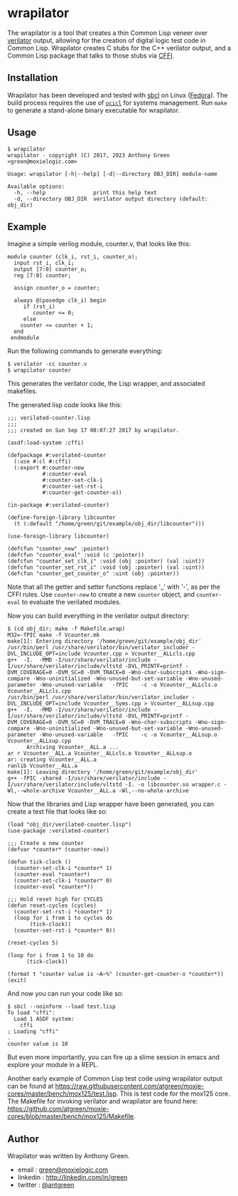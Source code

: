 # wrapilator

The wrapilator is a tool that creates a thin Common Lisp veneer over
[verilator](https://www.veripool.org/wiki/verilator) output, allowing
for the creation of digital logic test code in Common Lisp.
Wrapilator creates C stubs for the C++ verilator output, and a Common
Lisp package that talks to those stubs via [CFFI](https://common-lisp.net/project/cffi/).

## Installation

Wrapilator has been developed and tested with [sbcl](http://sbcl.org)
on Linux ([Fedora](https://getfedora.org)).  The build process
requires the use of [`ocicl`](https://github.com/ocicl/ocicl) for
systems management.  Run `make` to generate a stand-alone binary
executable for wrapilator.

## Usage

    $ wrapilator
    wrapilator - copyright (C) 2017, 2023 Anthony Green <green@moxielogic.com>

    Usage: wrapilator [-h|--help] [-d|--directory OBJ_DIR] module-name

    Available options:
      -h, --help               print this help text
      -d, --directory OBJ_DIR  verilator output directory (default: obj_dir)

## Example

Imagine a simple verilog module, counter.v, that looks like this:

    module counter (clk_i, rst_i, counter_o);
      input rst_i, clk_i;
      output [7:0] counter_o;
      reg [7:0] counter;

      assign counter_o = counter;

      always @(posedge clk_i) begin
         if (rst_i)
            counter <= 0;
         else
    	counter <= counter + 1;
      end
     endmodule

Run the following commands to generate everything:

    $ verilator -cc counter.v
    $ wrapilator counter

This generates the verilator code, the Lisp wrapper, and associated
makefiles.

The generated lisp code looks like this:

    ;;; verilated-counter.lisp
    ;;;
    ;;; created on Sun Sep 17 08:07:27 2017 by wrapilator.

    (asdf:load-system :cffi)

    (defpackage #:verilated-counter
      (:use #:cl #:cffi)
      (:export #:counter-new
               #:counter-eval
               #:counter-set-clk-i
               #:counter-set-rst-i
               #:counter-get-counter-o))

    (in-package #:verilated-counter)

    (define-foreign-library libcounter
      (t (:default "/home/green/git/example/obj_dir/libcounter")))

    (use-foreign-library libcounter)

    (defcfun "counter_new" :pointer)
    (defcfun "counter_eval" :void (c :pointer))
    (defcfun "counter_set_clk_i" :void (obj :pointer) (val :uint))
    (defcfun "counter_set_rst_i" :void (obj :pointer) (val :uint))
    (defcfun "counter_get_counter_o" :uint (obj :pointer))

Note that all the getter and setter functions replace '_' with '-', as
per the CFFI rules.  Use `counter-new` to create a new `counter`
object, and `counter-eval` to evaluate the verilated modules.

Now you can build everything in the verilator output directory:

    $ (cd obj_dir; make -f Makefile.wrap)
    M32=-fPIC make -f Vcounter.mk
    make[1]: Entering directory '/home/green/git/example/obj_dir'
    /usr/bin/perl /usr/share/verilator/bin/verilator_includer -DVL_INCLUDE_OPT=include Vcounter.cpp > Vcounter__ALLcls.cpp
    g++  -I.  -MMD -I/usr/share/verilator/include -I/usr/share/verilator/include/vltstd -DVL_PRINTF=printf -DVM_COVERAGE=0 -DVM_SC=0 -DVM_TRACE=0 -Wno-char-subscripts -Wno-sign-compare -Wno-uninitialized -Wno-unused-but-set-variable -Wno-unused-parameter -Wno-unused-variable   -fPIC    -c -o Vcounter__ALLcls.o Vcounter__ALLcls.cpp
    /usr/bin/perl /usr/share/verilator/bin/verilator_includer -DVL_INCLUDE_OPT=include Vcounter__Syms.cpp > Vcounter__ALLsup.cpp
    g++  -I.  -MMD -I/usr/share/verilator/include -I/usr/share/verilator/include/vltstd -DVL_PRINTF=printf -DVM_COVERAGE=0 -DVM_SC=0 -DVM_TRACE=0 -Wno-char-subscripts -Wno-sign-compare -Wno-uninitialized -Wno-unused-but-set-variable -Wno-unused-parameter -Wno-unused-variable   -fPIC    -c -o Vcounter__ALLsup.o Vcounter__ALLsup.cpp
          Archiving Vcounter__ALL.a ...
    ar r Vcounter__ALL.a Vcounter__ALLcls.o Vcounter__ALLsup.o
    ar: creating Vcounter__ALL.a
    ranlib Vcounter__ALL.a
    make[1]: Leaving directory '/home/green/git/example/obj_dir'
    g++ -fPIC -shared -I/usr/share/verilator/include -I/usr/share/verilator/include/vltstd -I. -o libcounter.so wrapper.c -Wl,--whole-archive Vcounter__ALL.a -Wl,--no-whole-archive

Now that the libraries and Lisp wrapper have been generated, you can
create a test file that looks like so:

    (load "obj_dir/verilated-counter.lisp")
    (use-package :verilated-counter)

    ;;; Create a new counter
    (defvar *counter* (counter-new))

    (defun tick-clock ()
      (counter-set-clk-i *counter* 1)
      (counter-eval *counter*)
      (counter-set-clk-i *counter* 0)
      (counter-eval *counter*))

    ;;; Hold reset high for CYCLES
    (defun reset-cycles (cycles)
      (counter-set-rst-i *counter* 1)
      (loop for i from 1 to cycles do
           (tick-clock))
      (counter-set-rst-i *counter* 0))

    (reset-cycles 5)

    (loop for i from 1 to 10 do
          (tick-clock))

    (format t "counter value is ~A~%" (counter-get-counter-o *counter*))
    (exit)

And now you can run your code like so:

    $ sbcl --noinform --load test.lisp
    To load "cffi":
      Load 1 ASDF system:
        cffi
    ; Loading "cffi"
    .
    counter value is 10

But even more importantly, you can fire up a slime session in emacs
and explore your module in a REPL.

Another early example of Common Lisp test code using wrapilator output
can be found at
https://raw.githubusercontent.com/atgreen/moxie-cores/master/bench/mox125/test.lisp.
This is test code for the mox125 core.  The Makefile for invoking
verilator and wrapilator are found here:
https://github.com/atgreen/moxie-cores/blob/master/bench/mox125/Makefile.

## Author

Wrapilator was written by Anthony Green.

* email    : green@moxielogic.com
* linkedin : http://linkedin.com/in/green
* twitter  : [@antgreen](https://twitter.com/antgreen)
